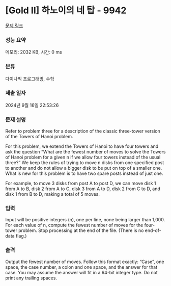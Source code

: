# [Gold II] 하노이의 네 탑 - 9942 

[문제 링크](https://www.acmicpc.net/problem/9942) 

### 성능 요약

메모리: 2032 KB, 시간: 0 ms

### 분류

다이나믹 프로그래밍, 수학

### 제출 일자

2024년 9월 16일 22:53:26

### 문제 설명

<p>Refer to problem three for a description of the classic three-tower version of the Towers of Hanoi problem.</p>

<p>For this problem, we extend the Towers of Hanoi to have four towers and ask the question “What are the fewest number of moves to solve the Towers of Hanoi problem for a given n if we allow four towers instead of the usual three?” We keep the rules of trying to move n disks from one specified post to another and do not allow a bigger disk to be put on top of a smaller one. What is new for this problem is to have two spare posts instead of just one.</p>

<p>For example, to move 3 disks from post A to post D, we can move disk 1 from A to B, disk 2 from A to C, disk 3 from A to D, disk 2 from C to D, and disk 1 from B to D, making a total of 5 moves.</p>

### 입력 

 <p>Input will be positive integers (n), one per line, none being larger than 1,000. For each value of n, compute the fewest number of moves for the four-tower problem. Stop processing at the end of the file. (There is no end-of-data flag.)</p>

### 출력 

 <p>Output the fewest number of moves. Follow this format exactly: “Case”, one space, the case number, a colon and one space, and the answer for that case. You may assume the answer will fit in a 64-bit integer type. Do not print any trailing spaces.</p>

